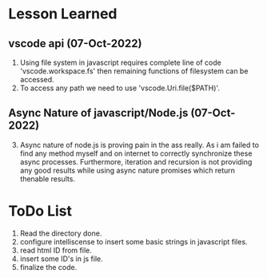 # Lesson Learned
## vscode api (07-Oct-2022)
1. Using file system in javascript requires complete line of code 'vscode.workspace.fs' then remaining functions of filesystem can be accessed.
2. To access any path we need to use 'vscode.Uri.file($PATH)'.
## Async Nature of javascript/Node.js (07-Oct-2022)
3. Async nature of node.js is proving pain in the ass really. As i am failed to find any method myself and on internet to correctly synchronize these async processes. Furthermore, iteration and recursion is not providing any good results while using async nature promises which return thenable results.  

# ToDo List
1. Read the directory done.
2. configure intelliscense to insert some basic strings in javascript files.
3. read html ID from file.
4. insert some ID's in js file.
5. finalize the code.